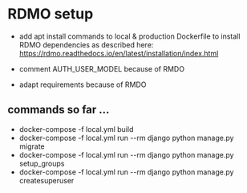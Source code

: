 # RDMO setup

- add apt install commands to local & production Dockerfile to install RDMO
  dependencies as described
  here: https://rdmo.readthedocs.io/en/latest/installation/index.html
  
- comment AUTH_USER_MODEL because of RMDO
- adapt requirements because of RMDO
  
## commands so far ...

- docker-compose -f local.yml build
- docker-compose -f local.yml run --rm django python manage.py migrate
- docker-compose -f local.yml run --rm django python manage.py setup_groups
- docker-compose -f local.yml run --rm django python manage.py createsuperuser
